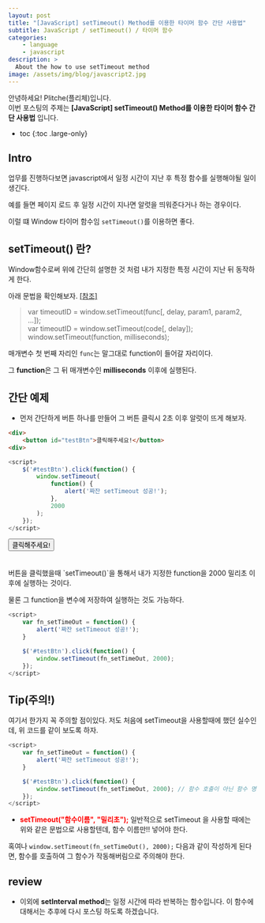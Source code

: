 ```yaml
---
layout: post
title: "[JavaScript] setTimeout() Method를 이용한 타이머 함수 간단 사용법"
subtitle: JavaScript / setTimeout() / 타이머 함수
categories:
    - language
    - javascript
description: >
  About the how to use setTimeout method
image: /assets/img/blog/javascript2.jpg
---
```


안녕하세요! Plitche(플리체)입니다.  
이번 포스팅의 주제는 **[JavaScript] setTimeout() Method를 이용한 타이머 함수 간단 사용법** 입니다.

* toc
{:toc .large-only}

## Intro
업무를 진행하다보면 javascript에서 일정 시간이 지난 후 특정 함수를 실행해야될 일이 생긴다.  

예를 들면 페이지 로드 후 일정 시간이 지나면 알럿을 띄워준다거나 하는 경우이다.  

이럴 떄 Window 타이머 함수임 `setTimeout()`를 이용하면 좋다.

## setTimeout() 란?
Window함수로써 위에 간단히 설명한 것 처럼 내가 지정한 특정 시간이 지난 뒤 동작하게 한다.  

아래 문법을 확인해보자. [[참조]](https://developer.mozilla.org/ko/docs/Web/API/setTimeout)
> var timeoutID = window.setTimeout(func[, delay, param1, param2, ...]);  
> var timeoutID = window.setTimeout(code[, delay]);  
> window.setTimeout(function, milliseconds);  

매개변수 첫 번째 자리인 `func`는 말그대로 function이 들어갈 자리이다.  

그 **function**은 그 뒤 매개변수인 **milliseconds** 이후에 실행된다.  

## 간단 예제  
* 먼저 간단하게 버튼 하나를 만들어 그 버튼 클릭시 2초 이후 알럿이 뜨게 해보자.  

```html
<div>
	<button id="testBtn">클릭해주세요!</button>
<div>
```
```js
<script>
	$('#testBtn').click(function() {
		window.setTimeout(
			function() {
				alert('짜잔 setTimeout 성공!');
			},
			2000			
		);
	});
</script>
```

<div>
	<button onclick="fn_setTimeout()">클릭해주세요!</button>
<div>
<script>
	function fn_setTimeout() {
		window.setTimeout(
			function() {
				alert('짜잔 setTimeout 성공!');
			},
			2000			
		);
	}
</script>
<br/><br/>
버튼을 클릭했을때 `setTimeout()`을 통해서 내가 지정한 function을 2000 밀리초 이후에 실행하는 것이다.  

물론 그 function을 변수에 저장하여 실행하는 것도 가능하다.  
	
```js
<script>
	var fn_setTimeOut = function() {
		alert('짜잔 setTimeout 성공!');
	}

	$('#testBtn').click(function() {
		window.setTimeout(fn_setTimeOut, 2000);
	});
</script>
```  

## Tip(주의!)  
여기서 한가지 꼭 주의할 점이있다. 저도 처음에 setTimeout을 사용할때에 했던 실수인데, 위 코드를 같이 보도록 하자.  

```js
<script>
	var fn_setTimeOut = function() {
		alert('짜잔 setTimeout 성공!');
	}

	$('#testBtn').click(function() {
		window.setTimeout(fn_setTimeOut, 2000); // 함수 호출이 아닌 함수 명만 작성해야 한다.
	});
</script>
```

* **<font color="red">setTimeout("함수이름", "밀리초");</font>** 일반적으로 setTimeout 을 사용할 때에는 위와 같은 문법으로 사용할텐데, 함수 이름만!! 넣어야 한다.

혹여나 `window.setTimeout(fn_setTimeOut(), 2000);` 다음과 같이 작성하게 된다면, 함수를 호출하여 그 함수가 작동해버림으로 주의해야 한다.


## review  
* 이외에 **setInterval method**는 일정 시간에 따라 반복하는 함수입니다. 이 함수에 대해서는 추후에 다시 포스팅 하도록 하겠습니다.
